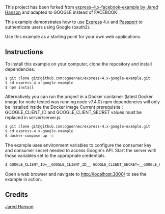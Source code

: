 This project has been forked from [express-4.x-facebook-example by Jared Hanson] and adapted to GOOGLE instead of FACEBOOK


This example demonstrates how to use [Express](http://expressjs.com/) 4.x and
[Passport](http://passportjs.org/) to authenticate users using Google (oauth2).

Use this example as a starting point for your own web applications.

## Instructions

To install this example on your computer, clone the repository and install
dependencies.

```bash
$ git clone git@github.com:oguennec/express-4.x-google-example.git
$ cd express-4.x-google-example
$ npm install
```

Alternatively you can run the project in a Docker container (latest Docker image for node tested was running node v7.4.0)
npm dependencies will only be installed inside the Docker image
Current prerequisite : GOOGLE_CLIENT_ID and GOOGLE_CLIENT_SECRET values must be replaced in server/server.js

```bash
$ git clone git@github.com:oguennec/express-4.x-google-example.git
$ cd express-4.x-google-example
$ docker-compose up -d
```

The example uses environment variables to configure the consumer key and
consumer secret needed to access Google's API.  Start the server with those
variables set to the appropriate credentials.

```bash
$ GOOGLE_CLIENT_ID=__GOOGLE_CLIENT_ID__ GOOGLE_CLIENT_SECRET=__GOOGLE_CLIENT_SECRET__ node server/server.js
```

Open a web browser and navigate to [http://localhost:3000/](http://localhost:3000/)
to see the example in action.

## Credits
[Jared Hanson]

[Jared Hanson]: <https://github.com/jaredhanson>
[express-4.x-facebook-example by Jared Hanson]: https://github.com/passport/express-4.x-facebook-example
